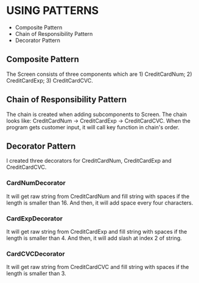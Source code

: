 # USING PATTERNS
* Composite Pattern
* Chain of Responsibility Pattern
* Decorator Pattern

## Composite Pattern
The Screen consists of three components which are 1) CreditCardNum; 2) CreditCardExp; 3) CreditCardCVC.

## Chain of Responsibility Pattern
The chain is created when adding subcomponents to Screen. The chain looks like: CreditCardNum -> CreditCardExp -> CreditCardCVC.
When the program gets customer input, it will call key function in chain's order.

## Decorator Pattern
I created three decorators for CreditCardNum, CreditCardExp and CreditCardCVC.
### CardNumDecorator
It will get raw string from CreditCardNum and fill string with spaces if the length is smaller than 16. And then, it will add space every four characters.
### CardExpDecorator
It will get raw string from CreditCardExp and fill string with spaces if the length is smaller than 4. And then, it will add slash at index 2 of string.
### CardCVCDecorator
It will get raw string from CreditCardCVC and fill string with spaces if the length is smaller than 3.
